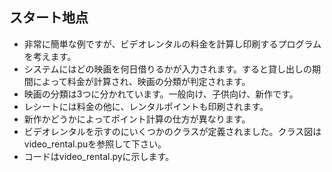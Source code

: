 ## スタート地点
- 非常に簡単な例ですが、ビデオレンタルの料金を計算し印刷するプログラムを考えます。
- システムにはどの映画を何日借りるかが入力されます。すると貸し出しの期間によって料金が計算され、映画の分類が判定されます。
- 映画の分類は3つに分かれています。一般向け、子供向け、新作です。
- レシートには料金の他に、レンタルポイントも印刷されます。
- 新作かどうかによってポイント計算の仕方が異なります。
- ビデオレンタルを示すのにいくつかのクラスが定義されました。クラス図はvideo_rental.puを参照して下さい。
- コードはvideo_rental.pyに示します。
